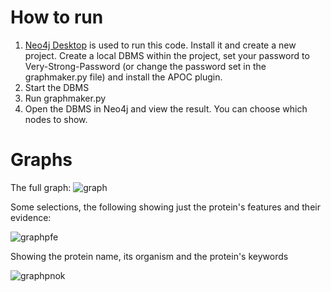 # How to run

1. [Neo4j Desktop](https://neo4j.com/download/) is used to run this code. Install it and create a new project. Create a local DBMS within the project, set your password to Very-Strong-Password (or change the password set in the graphmaker.py file) and install the APOC plugin.
2. Start the DBMS
3. Run graphmaker.py
4. Open the DBMS in Neo4j and view the result. You can choose which nodes to show.

# Graphs
The full graph:
![graph](https://github.com/djboek42/uniprot-to-neo4j/assets/78880986/f89fda70-bcf2-4f52-b565-23d1a67ae763)

Some selections, the following showing just the protein's features and their evidence:

![graphpfe](https://github.com/djboek42/uniprot-to-neo4j/assets/78880986/8624c6d7-0203-4e2d-906c-3f0fc4bb871e)

Showing the protein name, its organism and the protein's keywords

![graphpnok](https://github.com/djboek42/uniprot-to-neo4j/assets/78880986/93ef7af3-e7b0-4925-a05c-14bd1b39defa)
